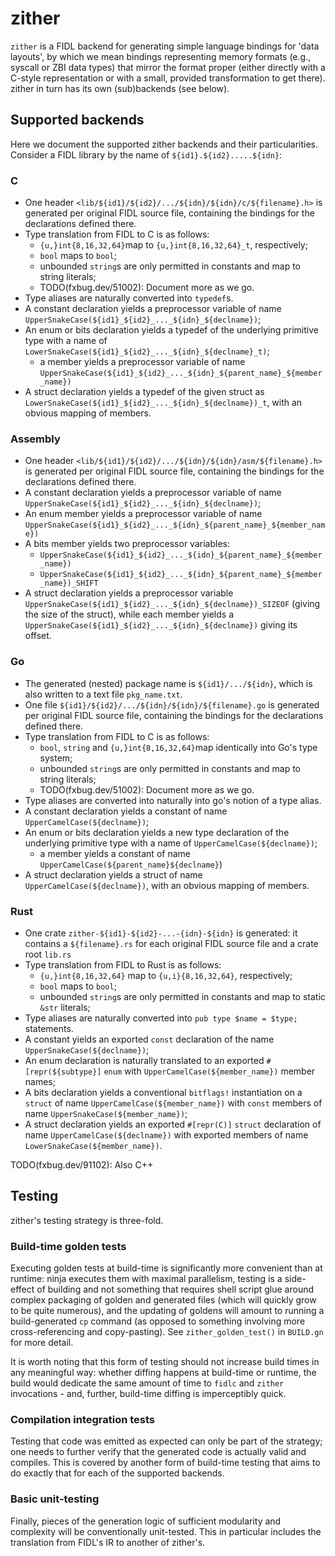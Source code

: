 # zither

`zither` is a FIDL backend for generating simple language bindings for
'data layouts', by which we mean bindings representing memory formats (e.g.,
syscall or ZBI data types) that mirror the format proper (either directly
with a C-style representation or with a small, provided transformation to get
there). zither in turn has its own (sub)backends (see below).

## Supported backends

Here we document the supported zither backends and their particularities.
Consider a FIDL library by the name of `${id1}.${id2}.....${idn}`:

### C
* One header `<lib/${id1}/${id2}/.../${idn}/${idn}/c/${filename}.h>` is
generated per original FIDL source file, containing the bindings for the
declarations defined there.
* Type translation from FIDL to C is as follows:
  - `{u,}int{8,16,32,64}`map to `{u,}int{8,16,32,64}_t`, respectively;
  - `bool` maps to `bool`;
  - unbounded `string`s are only permitted in constants and map to string
  literals;
  - TODO(fxbug.dev/51002): Document more as we go.
* Type aliases are naturally converted into `typedef`s.
* A constant declaration yields a preprocessor variable of name
`UpperSnakeCase(${id1}_${id2}_..._${idn}_${declname})`;
* An enum or bits declaration yields a typedef of the underlying primitive
type with a name of `LowerSnakeCase(${id1}_${id2}_..._${idn}_${declname}_t)`;
  - a member yields a preprocessor variable of name
  `UpperSnakeCase(${id1}_${id2}_..._${idn}_${parent_name}_${member_name})`
* A struct declaration yields a typedef of the given struct as
`LowerSnakeCase(${id1}_${id2}_..._${idn}_${declname})_t`, with an
obvious mapping of members.

### Assembly
* One header `<lib/${id1}/${id2}/.../${idn}/${idn}/asm/${filename}.h>` is
generated per original FIDL source file, containing the bindings for the
declarations defined there.
* A constant declaration yields a preprocessor variable of name
`UpperSnakeCase(${id1}_${id2}_..._${idn}_${declname})`;
* An enum member yields a preprocessor variable of name
  `UpperSnakeCase(${id1}_${id2}_..._${idn}_${parent_name}_${member_name})`
* A bits member yields two preprocessor variables:
  - `UpperSnakeCase(${id1}_${id2}_..._${idn}_${parent_name}_${member_name})`
  - `UpperSnakeCase(${id1}_${id2}_..._${idn}_${parent_name}_${member_name})_SHIFT`
* A struct declaration yields a preprocessor variable
  `UpperSnakeCase(${id1}_${id2}_..._${idn}_${declname})_SIZEOF` (giving the
  size of the struct), while each member yields a
  `UpperSnakeCase(${id1}_${id2}_..._${idn}_${declname})` giving its offset.

### Go
* The generated (nested) package name is `${id1}/.../${idn}`, which is also
written to a text file `pkg_name.txt`.
* One file `${id1}/${id2}/.../${idn}/${idn}/${filename}.go` is generated
per original FIDL source file, containing the bindings for the declarations
defined there.
* Type translation from FIDL to C is as follows:
  - `bool`, `string` and `{u,}int{8,16,32,64}`map identically into Go's type
  system;
  - unbounded `string`s are only permitted in constants and map to string
  literals;
  - TODO(fxbug.dev/51002): Document more as we go.
* Type aliases are converted into naturally into go's notion of a type alias.
* A constant declaration yields a constant of name
`UpperCamelCase(${declname})`;
* An enum or bits declaration yields a new type declaration of the underlying
primitive type with a name of `UpperCamelCase(${declname})`;
  - a member yields a constant of name
  `UpperCamelCase(${parent_name}${declname}`)
* A struct declaration yields a struct of name `UpperCamelCase(${declname})`,
with an obvious mapping of members.

### Rust
* One crate `zither-${id1}-${id2}-...-{idn}-${idn}` is generated: it contains
a `${filename}.rs` for each original FIDL source file and a crate root `lib.rs`
* Type translation from FIDL to Rust is as follows:
  - `{u,}int{8,16,32,64}` map to `{u,i}{8,16,32,64}`, respectively;
  - `bool` maps to `bool`;
  - unbounded `string`s are only permitted in constants and map to static
  `&str` literals;
* Type aliases are naturally converted into `pub type $name = $type;`
statements.
* A constant yields an exported `const` declaration of the name
`UpperSnakeCase(${declname})`;
* An enum declaration is naturally translated to an exported
`#[repr(${subtype}]` `enum` with `UpperCamelCase(${member_name})` member names;
* A bits declaration yields a conventional `bitflags!` instantiation on a
`struct` of name `UpperCamelCase(${member_name})` with
`const` members of name `UpperSnakeCase(${member_name})`;
* A struct declaration yields an exported `#[repr(C)]` `struct` declaration of
name `UpperCamelCase(${declname})` with exported members of name
`LowerSnakeCase(${member_name})`.

TODO(fxbug.dev/91102): Also C++

## Testing
zither's testing strategy is three-fold.

### Build-time golden tests
Executing golden tests at build-time is significantly more convenient than at
runtime: ninja executes them with maximal parallelism, testing is a
side-effect of building and not something that requires shell script glue
around complex packaging of golden and generated files (which will quickly
grow to be quite numerous), and the updating of goldens will amount to running
a build-generated `cp` command (as opposed to something involving more
cross-referencing and copy-pasting). See `zither_golden_test()` in `BUILD.gn`
for more detail.

It is worth noting that this form of testing should not increase build times in
any meaningful way: whether diffing happens at build-time or runtime, the build
would dedicate the same amount of time to `fidlc` and `zither` invocations - and,
further, build-time diffing is imperceptibly quick.

### Compilation integration tests
Testing that code was emitted as expected can only be part of the strategy; one
needs to further verify that the generated code is actually valid and compiles.
This is covered by another form of build-time testing that aims to do exactly
that for each of the supported backends.

### Basic unit-testing
Finally, pieces of the generation logic of sufficient modularity and complexity
will be conventionally unit-tested. This in particular includes the translation
from FIDL's IR to another of zither's.
